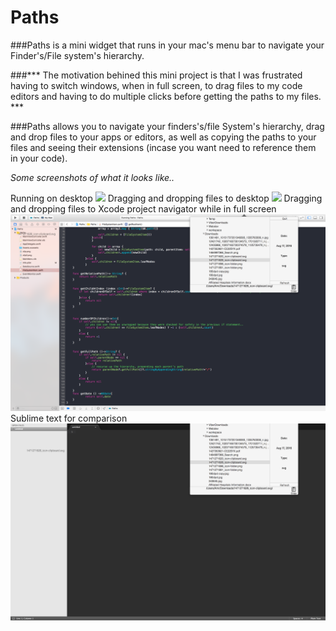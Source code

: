 # Paths
###Paths is a mini widget that runs in your mac's menu bar to navigate your Finder's/File system's hierarchy. 

###\*\*\* The motivation behined this mini project is that I was frustrated having to switch windows, when in full screen, to drag files to my code editors and having to do multiple clicks before getting the paths to my files. \*\*\*

###Paths allows you to navigate your finders's/file System's hierarchy, drag and drop files to your apps or editors, as well as copying the paths to your files and seeing their extensions (incase you want need to reference them in your code).  


*Some screenshots of what it looks like..*

Running on desktop 
<img src="Screenshots/1.png">
Dragging and dropping files to desktop 
<img src="Screenshots/2.png">
Dragging and dropping files to Xcode project navigator while in full screen
<img src="Screenshots/3.png">
Sublime text for comparison 
<img src="Screenshots/4.png">


